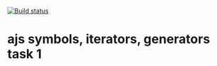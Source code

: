 [![Build status](https://ci.appveyor.com/api/projects/status/t62488nh73spvyao?svg=true)](https://ci.appveyor.com/project/qvvverty/ajs-symbols-iterators-generators-1)
# ajs symbols, iterators, generators task 1

